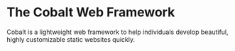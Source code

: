 # The Cobalt Web Framework

Cobalt is a lightweight web framework to help individuals develop beautiful, highly customizable static websites quickly.